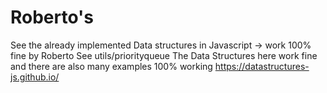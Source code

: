 # Roberto's
See the already implemented Data structures in Javascript -> work 100% fine by Roberto
See utils/priorityqueue
The Data Structures here work fine and there are also many examples 100% working
https://datastructures-js.github.io/
